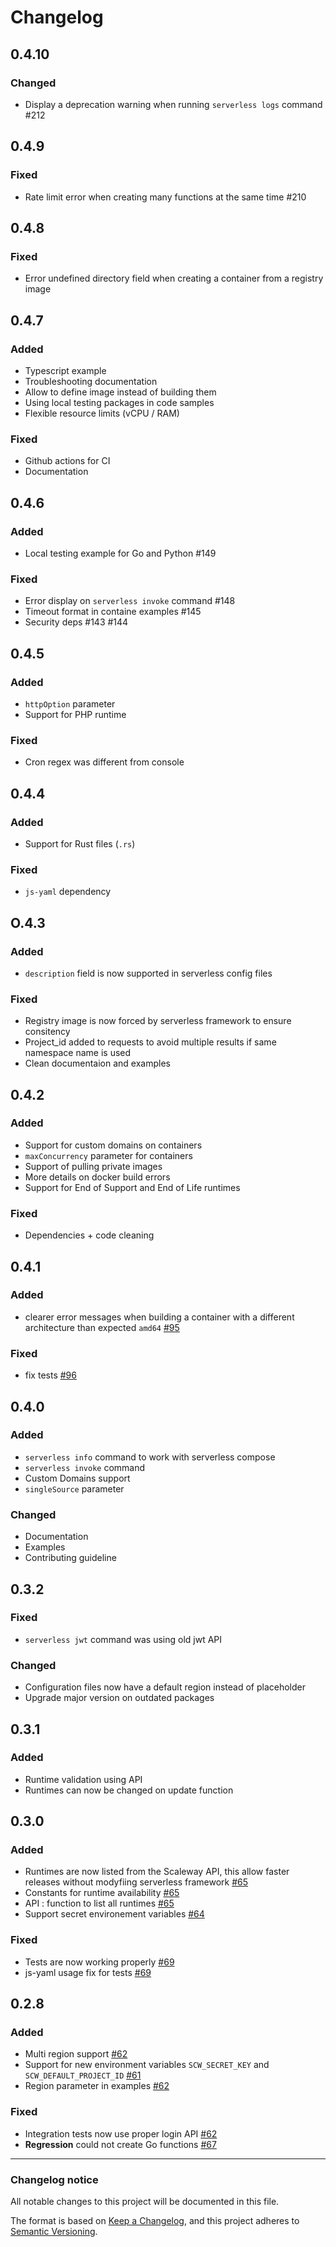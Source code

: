 # Changelog

## 0.4.10

### Changed

- Display a deprecation warning when running `serverless logs` command #212

## 0.4.9

### Fixed

- Rate limit error when creating many functions at the same time #210

## 0.4.8

### Fixed

- Error undefined directory field when creating a container from a registry image

## 0.4.7

### Added

- Typescript example
- Troubleshooting documentation
- Allow to define image instead of building them
- Using local testing packages in code samples
- Flexible resource limits (vCPU / RAM)

### Fixed

- Github actions for CI
- Documentation

## 0.4.6

### Added

- Local testing example for Go and Python #149

### Fixed

- Error display on `serverless invoke` command #148
- Timeout format in containe examples #145
- Security deps #143 #144

## 0.4.5

### Added

- `httpOption` parameter
- Support for PHP runtime

### Fixed

- Cron regex was different from console

## 0.4.4

### Added

- Support for Rust files (`.rs`)

### Fixed

- `js-yaml` dependency

## O.4.3

### Added

- `description` field is now supported in serverless config files

### Fixed

- Registry image is now forced by serverless framework to ensure consitency
- Project_id added to requests to avoid multiple results if same namespace name is used
- Clean documentaion and examples

## 0.4.2

### Added

- Support for custom domains on containers
- `maxConcurrency` parameter for containers
- Support of pulling private images
- More details on docker build errors
- Support for End of Support and End of Life runtimes

### Fixed

- Dependencies + code cleaning

## 0.4.1

### Added

- clearer error messages when building a container with a different architecture than expected `amd64` [#95](https://github.com/scaleway/serverless-scaleway-functions/pull/95)

### Fixed

- fix tests [#96](https://github.com/scaleway/serverless-scaleway-functions/pull/96)

## 0.4.0

### Added

- `serverless info` command to work with serverless compose
- `serverless invoke` command
- Custom Domains support
- `singleSource` parameter

### Changed

- Documentation
- Examples
- Contributing guideline

## 0.3.2

### Fixed

- `serverless jwt` command was using old jwt API

### Changed

- Configuration files now have a default region instead of placeholder
- Upgrade major version on outdated packages

## 0.3.1

### Added

- Runtime validation using API
- Runtimes can now be changed on update function

## 0.3.0

### Added

- Runtimes are now listed from the Scaleway API, this allow faster releases without modyfiing serverless framework [#65](https://github.com/scaleway/serverless-scaleway-functions/pull/65)
- Constants for runtime availability [#65](https://github.com/scaleway/serverless-scaleway-functions/pull/65)
- API : function to list all runtimes [#65](https://github.com/scaleway/serverless-scaleway-functions/pull/65)
- Support secret environement variables [#64](https://github.com/scaleway/serverless-scaleway-functions/pull/64)

### Fixed

- Tests are now working properly [#69](https://github.com/scaleway/serverless-scaleway-functions/pull/69)
- js-yaml usage fix for tests [#69](https://github.com/scaleway/serverless-scaleway-functions/pull/69)

## 0.2.8

### Added

- Multi region support [#62](https://github.com/scaleway/serverless-scaleway-functions/pull/62)
- Support for new environment variables `SCW_SECRET_KEY` and `SCW_DEFAULT_PROJECT_ID` [#61](https://github.com/scaleway/serverless-scaleway-functions/pull/61)
- Region parameter in examples [#62](https://github.com/scaleway/serverless-scaleway-functions/pull/62)

### Fixed

- Integration tests now use proper login API [#62](https://github.com/scaleway/serverless-scaleway-functions/pull/62)
- **Regression** could not create Go functions [#67](https://github.com/scaleway/serverless-scaleway-functions/pull/67)

---

### Changelog notice

All notable changes to this project will be documented in this file.

The format is based on [Keep a Changelog](https://keepachangelog.com/en/1.0.0/),
and this project adheres to [Semantic Versioning](https://semver.org/spec/v2.0.0.html).
